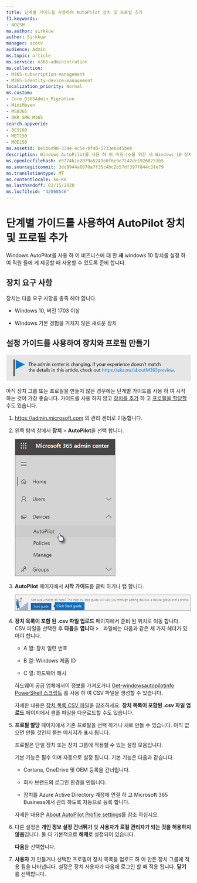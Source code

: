 ```yaml
---
title: 단계별 가이드를 사용하여 AutoPilot 장치 및 프로필 추가
f1.keywords:
- NOCSH
ms.author: sirkkuw
author: Sirkkuw
manager: scotv
audience: Admin
ms.topic: article
ms.service: o365-administration
ms.collection:
- M365-subscription-management
- M365-identity-device-management
localization_priority: Normal
ms.custom:
- Core_O365Admin_Migration
- MiniMaven
- MSB365
- OKR_SMB_M365
search.appverid:
- BCS160
- MET150
- MOE150
ms.assetid: be5b6d90-3344-4c5e-bf40-5733eb845beb
description: Windows AutoPilot를 사용 하 여 비즈니스를 위한 새 Windows 10 장치를 설정 하는 방법을 알아봅니다.
ms.openlocfilehash: e5774b1e2079a5249e0f6e9e7142de19268253b5
ms.sourcegitcommit: 3dd9944a6070a7f35c4bc2b57df397f844c3fe79
ms.translationtype: MT
ms.contentlocale: ko-KR
ms.lasthandoff: 02/15/2020
ms.locfileid: "42068546"
---
```

# <a name="use-the-step-by-step-guide-to-add-autopilot-devices-and-profile"></a>단계별 가이드를 사용하여 AutoPilot 장치 및 프로필 추가

Windows AutoPilot를 사용 하 여 비즈니스에 대 한 **새** windows 10 장치를 설정 하 여 직원 들에 게 제공할 때 사용할 수 있도록 준비 합니다.
  
## <a name="device-requirements"></a>장치 요구 사항

장치는 다음 요구 사항을 충족 해야 합니다.
  
- Windows 10, 버전 1703 이상
    
- Windows 기본 경험을 거치지 않은 새로운 장치
    
## <a name="use-the-setup-guide-to-create-devices-and-profiles"></a>설정 가이드를 사용하여 장치와 프로필 만들기

[![관리 센터가 변경되고 있음을 알리는 레이블이며 aka.ms/aboutM365preview에서 자세한 내용을 확인할 수 있습니다.](../media/m365admincenterchanging.png)](https://docs.microsoft.com/office365/admin/microsoft-365-admin-center-preview)

아직 장치 그룹 또는 프로필을 만들지 않은 경우에는 단계별 가이드를 사용 하 여 시작 하는 것이 가장 좋습니다. 가이드를 사용 하지 않고 [장치를 추가](create-and-edit-autopilot-devices.md) 하 고 [프로필을 할당할](create-and-edit-autopilot-profiles.md) 수도 있습니다. 
  
1. <a href="https://go.microsoft.com/fwlink/p/?linkid=837890" target="_blank">https://admin.microsoft.com</a> 의 관리 센터로 이동합니다.

2. 왼쪽 탐색 창에서 **장치** \> **AutoPilot**을 선택 합니다.

    ![관리 센터에서 장치, AutoPilot을 차례로 선택 합니다.](../media/AutoPilot.png)
  
2. **AutoPilot** 페이지에서 **시작 가이드**를 클릭 하거나 탭 합니다.
    
    ![Click Start guide for step-by-step instructions for Autopilot.](../media/31662655-d1e6-437d-87ea-c0dec5da56f7.png)
  
3. **장치 목록이 포함 된 .csv 파일 업로드** 페이지에서 준비 된 위치로 이동 합니다. CSV 파일을 선택한 후 **다음**을 **엽니다** \> . 파일에는 다음과 같은 세 가지 헤더가 있어야 합니다.
    
    - A 열: 장치 일련 번호
    
    - B 열: Windows 제품 ID
    
    - C 열: 하드웨어 해시
    
    하드웨어 공급 업체에서이 정보를 가져오거나 [Get-windowsautopilotinfo PowerShell 스크립트](https://www.powershellgallery.com/packages/Get-WindowsAutoPilotInfo) 를 사용 하 여 CSV 파일을 생성할 수 있습니다. 
    
    자세한 내용은 [장치 목록 CSV 파일](https://support.office.com/article/932e3676-2491-49f0-9177-d893d2f5276e)을 참조하세요. **장치 목록이 포함된 .csv 파일 업로드** 페이지에서 샘플 파일을 다운로드할 수도 있습니다. 
    
4. **프로필 할당** 페이지에서 기존 프로필을 선택 하거나 새로 만들 수 있습니다. 아직 없으면 만들 것인지 묻는 메시지가 표시 됩니다. 
    
    프로필은 단일 장치 또는 장치 그룹에 적용할 수 있는 설정 모음입니다.
    
    기본 기능은 필수 이며 자동으로 설정 됩니다. 기본 기능은 다음과 같습니다.
    
    - Cortana, OneDrive 및 OEM 등록을 건너뜁니다.
    
    - 회사 브랜드의 로그인 환경을 만듭니다.
    
    - 장치를 Azure Active Directory 계정에 연결 하 고 Microsoft 365 Business에서 관리 하도록 자동으로 등록 합니다.
    
    자세한 내용은 [About AutoPilot Profile settings](autopilot-profile-settings.md)를 참조 하십시오. 
    
5. 다른 설정은 **개인 정보 설정 건너뛰기** 및 **사용자가 로컬 관리자가 되는 것을 허용하지 않음**입니다. 둘 다 기본적으로 **해제**로 설정되어 있습니다. 
    
    **다음**을 선택합니다.
    
6. **사용자** 가 만들거나 선택한 프로필이 장치 목록을 업로드 하 여 만든 장치 그룹에 적용 됨을 나타냅니다. 설정은 장치 사용자가 다음에 로그인 할 때 적용 됩니다. **닫기**를 선택합니다.
    
